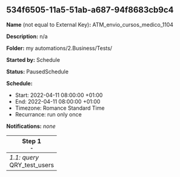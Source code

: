 ## 534f6505-11a5-51ab-a687-94f8683cb9c4

**Name** (not equal to External Key)**:** ATM_envio_cursos_medico_1104

**Description:** n/a

**Folder:** my automations/2.Business/Tests/

**Started by:** Schedule

**Status:** PausedSchedule

**Schedule:**

* Start: 2022-04-11 08:00:00 +01:00
* End: 2022-04-11 08:00:00 +01:00
* Timezone: Romance Standard Time
* Recurrance: run only once

**Notifications:** _none_


| Step 1<br>_<small>-</small>_ |
| --- |
| _1.1: query_<br>QRY_test_users |
